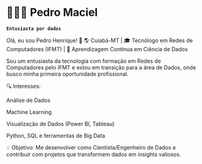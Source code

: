 # 👩🏻‍💻 Pedro Maciel 

**`Entusiasta por dados`**

Olá, eu sou Pedro Henrique! 👋
🌎 Cuiabá-MT | 🎓 Tecnólogo em Redes de Computadores (IFMT) | 🌱 Aprendizagem Contínua em Ciência de Dados

Sou um entusiasta da tecnologia com formação em Redes de Computadores pelo IFMT e estou em transição para a área de Dados, onde busco minha primeira oportunidade profissional.

🔍 Interesses:

Análise de Dados

Machine Learning

Visualização de Dados (Power BI, Tableau)

Python, SQL e ferramentas de Big Data

💡 Objetivo:
Me desenvolver como Cientista/Engenheiro de Dados e contribuir com projetos que transformem dados em insights valiosos.
